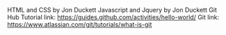 HTML and CSS by Jon Duckett
Javascript and Jquery by Jon Duckett
Git Hub Tutorial link: https://guides.github.com/activities/hello-world/
Git link: https://www.atlassian.com/git/tutorials/what-is-git
